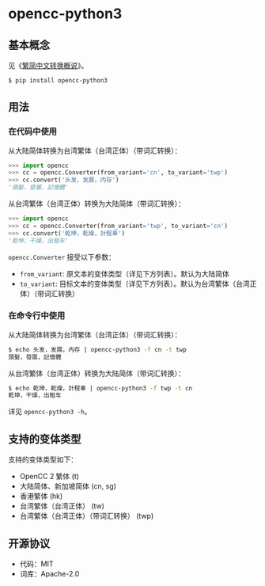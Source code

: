 <div lang="zh-CN">

# opencc-python3

## 基本概念

见《[繁简中文转换概说](https://zhuanlan.zhihu.com/p/104314323)》。

```sh
$ pip install opencc-python3
```

## 用法

### 在代码中使用

从大陆简体转换为台湾繁体（台湾正体）（带词汇转换）：

```python
>>> import opencc
>>> cc = opencc.Converter(from_variant='cn', to_variant='twp')
>>> cc.convert('头发，发展，内存')
'頭髮，發展，記憶體'
```

从台湾繁体（台湾正体）转换为大陆简体（带词汇转换）：

```python
>>> import opencc
>>> cc = opencc.Converter(from_variant='twp', to_variant='cn')
>>> cc.convert('乾坤，乾燥，計程車')
'乾坤，干燥，出租车'
```

`opencc.Converter` 接受以下参数：

* `from_variant`: 原文本的变体类型（详见下方列表）。默认为大陆简体
* `to_variant`: 目标文本的变体类型（详见下方列表）。默认为台湾繁体（台湾正体）（带词汇转换）

### 在命令行中使用

从大陆简体转换为台湾繁体（台湾正体）（带词汇转换）：

```sh
$ echo 头发，发展，内存 | opencc-python3 -f cn -t twp
頭髮，發展，記憶體
```

从台湾繁体（台湾正体）转换为大陆简体（带词汇转换）：

```sh
$ echo 乾坤，乾燥，計程車 | opencc-python3 -f twp -t cn
乾坤，干燥，出租车
```

详见 `opencc-python3 -h`。

## 支持的变体类型

支持的变体类型如下：

* OpenCC 2 繁体 (t)
* 大陆简体、新加坡简体 (cn, sg)
* 香港繁体 (hk)
* 台湾繁体（台湾正体） (tw)
* 台湾繁体（台湾正体）（带词汇转换） (twp)

## 开源协议

* 代码：MIT
* 词库：Apache-2.0

</div>
